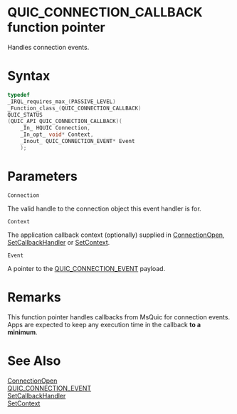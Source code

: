 QUIC_CONNECTION_CALLBACK function pointer
======

Handles connection events.

# Syntax

```C
typedef
_IRQL_requires_max_(PASSIVE_LEVEL)
_Function_class_(QUIC_CONNECTION_CALLBACK)
QUIC_STATUS
(QUIC_API QUIC_CONNECTION_CALLBACK)(
    _In_ HQUIC Connection,
    _In_opt_ void* Context,
    _Inout_ QUIC_CONNECTION_EVENT* Event
    );
```

# Parameters

`Connection`

The valid handle to the connection object this event handler is for.

`Context`

The application callback context (optionally) supplied in [ConnectionOpen](ConnectionOpen.md), [SetCallbackHandler](SetCallbackHandler.md) or [SetContext](SetContext.md).

`Event`

A pointer to the [QUIC_CONNECTION_EVENT](QUIC_CONNECTION_EVENT.md) payload.

# Remarks

This function pointer handles callbacks from MsQuic for connection events. Apps are expected to keep any execution time in the callback **to a minimum**.

# See Also

[ConnectionOpen](ConnectionOpen.md)<br>
[QUIC_CONNECTION_EVENT](QUIC_CONNECTION_EVENT.md)<br>
[SetCallbackHandler](SetCallbackHandler.md)<br>
[SetContext](SetContext.md)<br>
